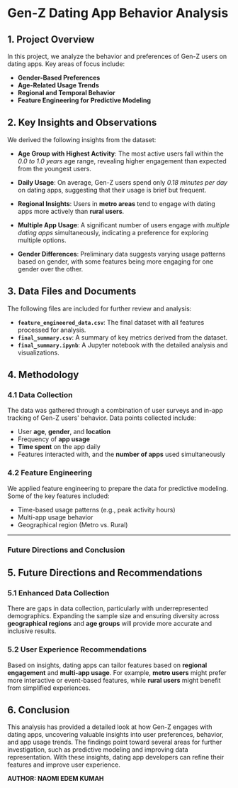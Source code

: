 # Gen-Z Dating App Behavior Analysis

## 1. Project Overview
In this project, we analyze the behavior and preferences of Gen-Z users on dating apps. Key areas of focus include:
- **Gender-Based Preferences**
- **Age-Related Usage Trends**
- **Regional and Temporal Behavior**
- **Feature Engineering for Predictive Modeling**

## 2. Key Insights and Observations

We derived the following insights from the dataset:

- **Age Group with Highest Activity**: The most active users fall within the *0.0 to 1.0 years* age range, revealing higher engagement than expected from the youngest users.
  
- **Daily Usage**: On average, Gen-Z users spend only *0.18 minutes per day* on dating apps, suggesting that their usage is brief but frequent.
  
- **Regional Insights**: Users in **metro areas** tend to engage with dating apps more actively than **rural users**.
  
- **Multiple App Usage**: A significant number of users engage with *multiple dating apps* simultaneously, indicating a preference for exploring multiple options.
  
- **Gender Differences**: Preliminary data suggests varying usage patterns based on gender, with some features being more engaging for one gender over the other.


## 3. Data Files and Documents
The following files are included for further review and analysis:

- **`feature_engineered_data.csv`**: The final dataset with all features processed for analysis.
- **`final_summary.csv`**: A summary of key metrics derived from the dataset.
- **`final_summary.ipynb`**: A Jupyter notebook with the detailed analysis and visualizations.


## 4. Methodology

### 4.1 Data Collection
The data was gathered through a combination of user surveys and in-app tracking of Gen-Z users' behavior. Data points collected include:
- User **age**, **gender**, and **location**
- Frequency of **app usage**
- **Time spent** on the app daily
- Features interacted with, and the **number of apps** used simultaneously


### 4.2 Feature Engineering
We applied feature engineering to prepare the data for predictive modeling. Some of the key features included:
- Time-based usage patterns (e.g., peak activity hours)
- Multi-app usage behavior
- Geographical region (Metro vs. Rural)



---

### **Future Directions and Conclusion**

## 5. Future Directions and Recommendations

### 5.1 Enhanced Data Collection
There are gaps in data collection, particularly with underrepresented demographics. Expanding the sample size and ensuring diversity across **geographical regions** and **age groups** will provide more accurate and inclusive results.

### 5.2 User Experience Recommendations
Based on insights, dating apps can tailor features based on **regional engagement** and **multi-app usage**. For example, **metro users** might prefer more interactive or event-based features, while **rural users** might benefit from simplified experiences.

## 6. Conclusion
This analysis has provided a detailed look at how Gen-Z engages with dating apps, uncovering valuable insights into user preferences, behavior, and app usage trends. The findings point toward several areas for further investigation, such as predictive modeling and improving data representation. With these insights, dating app developers can refine their features and improve user experience.

**AUTHOR: NAOMI EDEM KUMAH**
